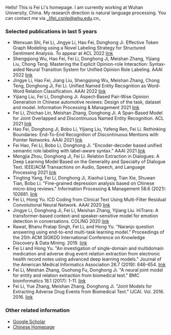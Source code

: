 Hello! This is Fei Li's homepage. I am currently working at Wuhan University, China. My research direction is natural language processing. You can contact me via _lifei_csnlp@whu.edu.cn_

### Selected publications in last 5 years
*   Wenxuan Shi, Fei Li, Jingye Li, Hao Fei, Donghong Ji. Effective Token Graph Modeling using a Novel Labeling Strategy for Structured Sentiment Analysis. To appear at ACL 2022 [link](https://arxiv.org/abs/2203.10796)
*   Shengqiong Wu, Hao Fei, Fei Li, Donghong Ji, Meishan Zhang, Yijiang Liu, Chong Teng. Mastering the Explicit Opinion-role Interaction: Syntax-aided Neural Transition System for Unified Opinion Role Labeling. AAAI 2022 [link](https://arxiv.org/abs/2110.02001)
*   Jingye Li, Hao Fei, Jiang Liu, Shengqiong Wu, Meishan Zhang, Chong Teng, Donghong Ji, Fei Li. Unified Named Entity Recognition as Word-Word Relation Classification. AAAI 2022 [link](https://arxiv.org/abs/2112.10070)
*   Yijiang Liu, Fei Li, Donghong Ji. Aspect-Based Pair-Wise Opinion Generation in Chinese automotive reviews: Design of the task, dataset and model. Information Processing & Management 2021 [link](https://www.sciencedirect.com/science/article/abs/pii/S0306457321002132)
*   Fei Li, Zhichao Lin, Meishan Zhang, Donghong Ji. A Span-Based Model for Joint Overlapped and Discontinuous Named Entity Recognition. ACL 2021 [link](https://aclanthology.org/2021.acl-long.372.pdf)
*   Hao Fei, Donghong Ji, Bobo Li, Yijiang Liu, Yafeng Ren, Fei Li. Rethinking Boundaries: End-To-End Recognition of Discontinuous Mentions with Pointer Networks. AAAI 2021 [link](https://ojs.aaai.org/index.php/AAAI/article/view/17513)
*   Fei Hao, Fei Li, Bobo Li, Donghong Ji. "Encoder-decoder based unified semantic role labeling with label-aware syntax." AAAI 2021 [link](https://ojs.aaai.org/index.php/AAAI/article/view/17514)
*   Mengjia Zhou, Donghong Ji, Fei Li. Relation Extraction in Dialogues: A Deep Learning Model Based on the Generality and Specialty of Dialogue Text. IEEE/ACM Transactions on Audio, Speech, and Language Processing 2021 [link](https://ieeexplore.ieee.org/document/9439807/)
*   Tingting Yang, Fei Li, Donghong Ji, Xiaohui Liang, Tian Xie, Shuwan Tian, Bobo Li. "Fine-grained depression analysis based on Chinese micro-blog reviews." Information Processing & Management 58.6 (2021): 102681. [link](https://www.sciencedirect.com/science/article/abs/pii/S0306457321001667)
*   Fei Li, Hong Yu. ICD Coding from Clinical Text Using Multi-Filter Residual Convolutional Neural Network. AAAI 2020 [link](https://arxiv.org/abs/1912.00862)
*   Jingye Li, Donghong Ji, Fei Li, Meishan Zhang, Yijiang Liu. HiTrans: A transformer-based context-and speaker-sensitive model for emotion detection in conversations. COLING 2020 [link](https://aclanthology.org/2020.coling-main.370/)
*   Rawat, Bhanu Pratap Singh, Fei Li, and Hong Yu. "Naranjo question answering using end-to-end multi-task learning model." Proceedings of the 25th ACM SIGKDD International Conference on Knowledge Discovery & Data Mining. 2019. [link](https://dl.acm.org/doi/10.1145/3292500.3330770)
*   Fei Li and Hong Yu. "An investigation of single-domain and multidomain medication and adverse drug event relation extraction from electronic health record notes using advanced deep learning models." Journal of the American Medical Informatics Association 26.7 (2019): 646-654. [link](https://academic.oup.com/jamia/article/26/7/646/5426087)
*   Fei Li, Meishan Zhang, Guohong Fu, Donghong Ji. "A neural joint model for entity and relation extraction from biomedical text." BMC bioinformatics 18.1 (2017): 1-11. [link](https://bmcbioinformatics.biomedcentral.com/articles/10.1186/s12859-017-1609-9)
*   Fei Li, Yue Zhang, Meishan Zhang, Donghong Ji. "Joint Models for Extracting Adverse Drug Events from Biomedical Text." IJCAI. Vol. 2016. 2016. [link](https://dl.acm.org/doi/10.5555/3060832.3061018)

### Other related information
*   [Google Scholar](https://scholar.google.com/citations?user=AoMmysMAAAAJ&hl=zh-CN)
*   [Chinese Homepage](http://cse.whu.edu.cn/info/1259/3297.htm)
